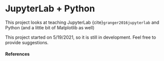 # JupyterLab + Python

This project looks at teaching JupyterLab {cite}`granger2016jupyterlab` and Python (and a little bit of Matplotlib as well)

This project started on 5/19/2021, so it is still in development. Feel free to provide suggestions. 

#### References 

```{bibliography}
```

